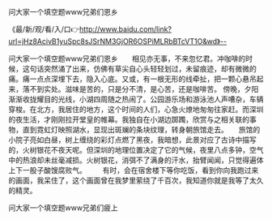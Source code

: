 问大家一个填空题www兄弟们恩乡

《最/新/观/看/入/口👉http://www.baidu.com/link?url=jHz8AcivB1yuSpc8sJSrNM3GjOR6OSPiMLRbBTcVT1O&wd》--

问大家一个填空题www兄弟们恩乡　　相见亦无事，不来忽忆君。冲咖啡的时候，这句话突然涌了出来，仿佛有草尖自心头轻轻划过，未留痕迹，却有微微的痛。痛一点点深埋下去，隐入心底。又或，有一根无形的线牵扯，把一颗心悬吊起来，落不到实处。滋味是苦的，只是分不清，是心苦，还是咖啡苦。
傍晚，夕阳渐渐收拢耀目的光线，小湖四周随之热闹了。公园游乐场和游泳池人声嘈杂，车辆穿梭。在北方，我居住的地方，这个时间的人们，心急火燎地匆匆往家赶。而深圳的夜生活，才刚刚拉开堂皇的帷幕。我独自在小湖边踯躅，欣赏与之相关联的事物，直到霓虹灯映照湖水，显现出斑斓的条块纹理，转身朝旅馆走去。　　旅馆的小院子亮如白昼，树上缠绕的彩灯点燃了黑夜，我暗想，此景对应了古诗中描写的，火树银花不夜天呢。但深圳的地理位置决定了它的气候，夜里八点多钟，空气中的热浪却未丝毫减损。火树银花，消弭不了满身的汗水，抬臂闻闻，只觉得遍体上下一股子酸馊腐败气。
　　有时，会在宿舍楼下等你吃饭，看到你向我跑过来的画面，我呆住了，这个画面曾在我梦里萦绕了千百次，我知道你就是我等了太久的精灵。





问大家一个填空题www兄弟们疲上
